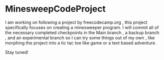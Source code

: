 # MinesweepCodeProject

I am working on following a project by freecodecamp.org , this project specifically focuses on creating a minesweeper program. 
I will commit all of the necessary completed checkpoints in the Main branch , a backup branch , and an experimental branch so I can try
some things out of my own , like morphing the project into a tic tac toe like game or a text based adventure. 

Stay tuned! 
